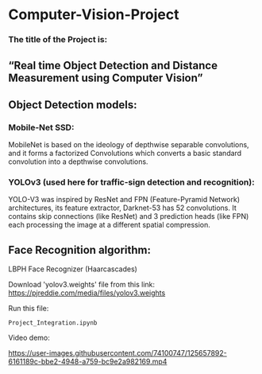 # Computer-Vision-Project
### The title of the Project is:
## “Real time Object Detection and Distance Measurement using Computer Vision”
## Object Detection models:
### Mobile-Net SSD:
MobileNet is based on the ideology of depthwise separable convolutions, and it forms a factorized Convolutions which converts a basic standard convolution into a depthwise convolutions.
### YOLOv3 (used here for traffic-sign detection and recognition):
YOLO-V3 was inspired by ResNet and FPN (Feature-Pyramid Network) architectures, its feature extractor, Darknet-53 has 52 convolutions. It contains skip connections (like ResNet) and 3 prediction heads (like FPN) each processing the image at a different spatial compression.
## Face Recognition algorithm:
LBPH Face Recognizer (Haarcascades)


Download 'yolov3.weights' file from this link:
https://pjreddie.com/media/files/yolov3.weights

Run this file:
```
Project_Integration.ipynb
```
Video demo:

https://user-images.githubusercontent.com/74100747/125657892-6161189c-bbe2-4948-a759-bc9e2a982169.mp4
